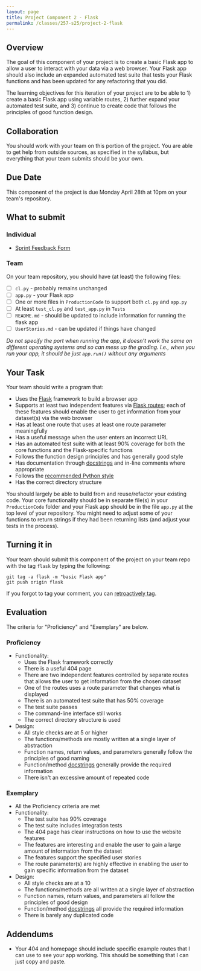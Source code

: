 ```yaml
---
layout: page
title: Project Component 2 - Flask
permalink: /classes/257-s25/project-2-flask
---
```


## Overview

The goal of this component of your project is to create a basic Flask app to allow a user to interact with your data via a web browser.
Your Flask app should also include an expanded automated test suite that tests your Flask functions and has been updated for any refactoring that you did.

The learning objectives for this iteration of your project are to be able to 1) create a basic Flask app using variable routes, 2) further expand your automated test suite, and 3) continue to create code that follows the principles of good function design.

## Collaboration

You should work with your team on this portion of the project.
You are able to get help from outside sources, as specified in the syllabus, but everything that your team submits should be your own.

## Due Date

This component of the project is due Monday April 28th at 10pm on your team's repository.

## What to submit
### Individual
* [Sprint Feedback Form](https://docs.google.com/forms/d/e/1FAIpQLSc-BRKK_0TJzMYL_DTiJElwL216B8CRkHcchna5jzh3P-6QGg/viewform?usp=dialog)

### Team
On your team repository, you should have (at least) the following files:
- [ ] `cl.py` - probably remains unchanged
- [ ] `app.py` - your Flask app
- [ ] One or more files in `ProductionCode` to support both `cl.py` and `app.py`
- [ ] At least `test_cl.py` and `test_app.py` in `Tests`
- [ ] `README.md` - should be updated to include information for running the flask app
- [ ] `UserStories.md` - can be updated if things have changed

*Do not specify the port when running the app, it doesn't work the same on different operating systems and so can mess up the grading. I.e., when you run your app, it should be just `app.run()` without any arguments*

## Your Task

Your team should write a program that:
* Uses the [Flask](https://flask.palletsprojects.com/en/2.1.x/) framework to build a browser app
* Supports at least two independent features via [Flask routes](https://pythonbasics.org/flask-tutorial-routes/); each of these features should enable the user to get information from your dataset(s) via the web browser
* Has at least one route that uses at least one route parameter meaningfully
* Has a useful message when the user enters an incorrect URL
* Has an automated test suite with at least 90% coverage for both the core functions and the Flask-specific functions
* Follows the function design principles and has generally good style
* Has documentation through [docstrings](https://peps.python.org/pep-0257/) and in-line comments where appropriate
* Follows the [recommended Python style](https://peps.python.org/pep-0008/)
* Has the correct directory structure

You should largely be able to build from and reuse/refactor your existing code. Your core functionality should be in separate file(s) in your `ProductionCode` folder and your Flask app should be in the file `app.py` at the top level of your repository. You might need to adjust some of your functions to return strings if they had been returning lists (and adjust your tests in the process).

## Turning it in

Your team should submit this component of the project on your team repo with the tag `flask` by typing the following:

```
git tag -a flask -m "basic Flask app"
git push origin flask
```

If you forgot to tag your comment, you can [retroactively tag](https://docs.google.com/document/d/1gt8cAmhFV9YxFE5ml2ReiGyVvwoum1MH9L0wzttqdkA/edit?usp=sharing).

## Evaluation

The criteria for "Proficiency" and "Exemplary" are below.

### Proficiency
* Functionality:
  * Uses the Flask framework correctly
  * There is a useful 404 page
  * There are two independent features controlled by separate routes that allows the user to get information from the chosen dataset
  * One of the routes uses a route parameter that changes what is displayed
  * There is an automated test suite that has 50% coverage
  * The test suite passes
  * The command-line interface still works
  * The correct directory structure is used
* Design:
  * All style checks are at 5 or higher
  * The functions/methods are mostly written at a single layer of abstraction
  * Function names, return values, and parameters generally follow the principles of good naming
  * Function/method [docstrings](https://peps.python.org/pep-0257/) generally provide the required information
  * There isn't an excessive amount of repeated code

### Exemplary
* All the Proficiency criteria are met
* Functionality:
  * The test suite has 90% coverage
  * The test suite includes integration tests
  * The 404 page has clear instructions on how to use the website features
  * The features are interesting and enable the user to gain a large amount of information from the dataset
  * The features support the specified user stories
  * The route parameter(s) are highly effective in enabling the user to gain specific information from the dataset
* Design:
  * All style checks are at a 10
  * The functions/methods are all written at a single layer of abstraction
  * Function names, return values, and parameters all follow the principles of good design
  * Function/method [docstrings](https://peps.python.org/pep-0257/) all provide the required information
  * There is barely any duplicated code


## Addendums
* Your 404 and homepage should include specific example routes that I can use to see your app working. This should be something that I can just copy and paste.

